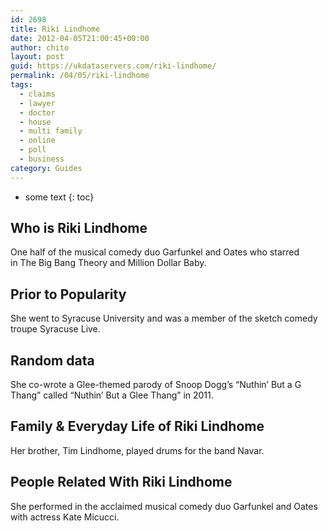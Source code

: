 ```yaml
---
id: 2698
title: Riki Lindhome
date: 2012-04-05T21:00:45+00:00
author: chito
layout: post
guid: https://ukdataservers.com/riki-lindhome/
permalink: /04/05/riki-lindhome
tags:
  - claims
  - lawyer
  - doctor
  - house
  - multi family
  - online
  - poll
  - business
category: Guides
---
```


* some text
{: toc}
          
          
## Who is  Riki Lindhome
                  
                  
                  
One half of the musical comedy duo Garfunkel and Oates who starred in The Big Bang Theory and Million Dollar Baby.
                  
                
                
                
## Prior to Popularity 
                  
                  
                  
She went to Syracuse University and was a member of the sketch comedy troupe Syracuse Live. 
                  
                
                
                
## Random data 
                  
                  
                  
She co-wrote a Glee-themed parody of Snoop Dogg&#8217;s &#8220;Nuthin&#8217; But a G Thang&#8221; called &#8220;Nuthin&#8217; But a Glee Thang&#8221; in 2011.
                  
                
                
                
## Family & Everyday Life of Riki Lindhome
                  
                  
                  
Her brother, Tim Lindhome, played drums for the band Navar.
                  
                
                
                
## People Related With  Riki Lindhome
                  
                  
                  
She performed in the acclaimed musical comedy duo Garfunkel and Oates with actress Kate Micucci.
                  
                
              
            
          
          
          
    
    
  
